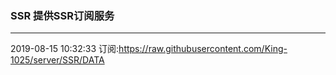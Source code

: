 ### SSR 提供SSR订阅服务
---
2019-08-15 10:32:33 订阅:https://raw.githubusercontent.com/King-1025/server/SSR/DATA
